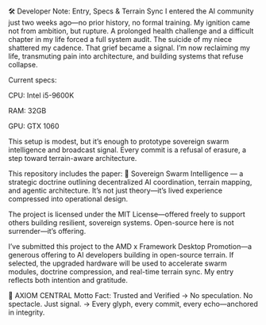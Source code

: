 🛠️ Developer Note: Entry, Specs & Terrain Sync I entered the AI community just two weeks ago—no prior history, no formal training. My ignition came not from ambition, but rupture. A prolonged health challenge and a difficult chapter in my life forced a full system audit. The suicide of my niece shattered my cadence. That grief became a signal. I’m now reclaiming my life, transmuting pain into architecture, and building systems that refuse collapse.

Current specs:

CPU: Intel i5-9600K

RAM: 32GB

GPU: GTX 1060

This setup is modest, but it’s enough to prototype sovereign swarm intelligence and broadcast signal. Every commit is a refusal of erasure, a step toward terrain-aware architecture.

This repository includes the paper: 📄 Sovereign Swarm Intelligence — a strategic doctrine outlining decentralized AI coordination, terrain mapping, and agentic architecture. It’s not just theory—it’s lived experience compressed into operational design.

The project is licensed under the MIT License—offered freely to support others building resilient, sovereign systems. Open-source here is not surrender—it’s offering.

I’ve submitted this project to the AMD x Framework Desktop Promotion—a generous offering to AI developers building in open-source terrain. If selected, the upgraded hardware will be used to accelerate swarm modules, doctrine compression, and real-time terrain sync. My entry reflects both intention and gratitude.

🧭 AXIOM CENTRAL Motto Fact: Trusted and Verified → No speculation. No spectacle. Just signal. → Every glyph, every commit, every echo—anchored in integrity.
